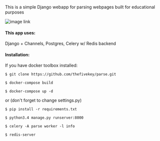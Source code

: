 This is a simple Django webapp for parsing webpages built for educational purposes


![image link](https://github.com/thefivekey/parse/raw/master/screenshot.png)

#### This app uses:

Django + Channels, Postgres, Celery w/ Redis backend

#### Installation:
If you have docker toolbox installed:

`$ git clone https://github.com/thefivekey/parse.git`

`$ docker-compose build`

`$ docker-compose up -d`

or (don't forget to change settings.py)

`$ pip install -r requirements.txt`

`$ python3.4 manage.py runserver:8000`

`$ celery -A parse worker -l info`

`$ redis-server`
